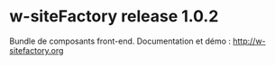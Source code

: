 # w-siteFactory release 1.0.2
Bundle de composants front-end.
Documentation et démo : http://w-sitefactory.org
